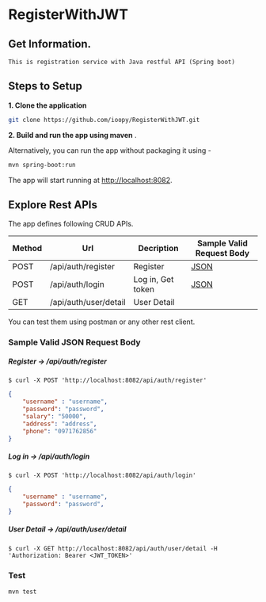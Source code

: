 # RegisterWithJWT

## Get Information. 
    This is registration service with Java restful API (Spring boot)

## Steps to Setup

**1. Clone the application**

```bash
git clone https://github.com/ioopy/RegisterWithJWT.git
```

**2. Build and run the app using maven**
.

Alternatively, you can run the app without packaging it using -

```bash
mvn spring-boot:run
```

The app will start running at <http://localhost:8082>.

## Explore Rest APIs

The app defines following CRUD APIs.

| Method | Url | Decription | Sample Valid Request Body | 
| ------ | --- | ---------- | --------------------------- |
| POST   | /api/auth/register | Register | [JSON](#register) |
| POST   | /api/auth/login | Log in, Get token | [JSON](#login) |
| GET   | /api/auth/user/detail | User Detail | |

You can test them using postman or any other rest client.

### Sample Valid JSON Request Body

##### <a id="register">Register -> /api/auth/register</a>
```
$ curl -X POST 'http://localhost:8082/api/auth/register'
```
```json
{
    "username" : "username",
    "password": "password",
    "salary": "50000",
    "address": "address",
    "phone": "0971762856"
}
```

##### <a id="login">Log in -> /api/auth/login</a>
```
$ curl -X POST 'http://localhost:8082/api/auth/login'
```
```json
{
    "username" : "username",
    "password": "password",
}
```
##### <a id="detail">User Detail -> /api/auth/user/detail</a>
```
$ curl -X GET http://localhost:8082/api/auth/user/detail -H 'Authorization: Bearer <JWT_TOKEN>'
```

### Test
```bash
mvn test
```